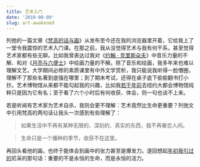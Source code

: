 ```yaml
---
title: 艺术入门
date: '2019-08-09'
slug: art-awakened
---
```


列弛的一篇文章《[梵高的话与画](https://www.liechi.org/cn/2019/07/van-gogh/)》从发布至今还在我的浏览器里开着，它给我上了一堂令我震惊的艺术入门课。在那之前，我从没觉得艺术与我有何干系，甚至觉得艺术家都有些无聊。比如我曾表达过我对《[约翰 · 克里斯朵夫](/cn/2014/12/the-gadfly/)》中音乐力量的不解、和对《[月亮与六便士](/cn/2015/09/memory/)》中绘画力量的不解。除了音乐和绘画，我多年来也难以理解文艺。大学期间必修的素质课里有中外文学赏析，我只能说我听得一脸懵圈，理解不了那些名著到底强在哪里；到了期末考试，还得在桌子底下偷偷翻书打小抄。艺术博物馆从来都不能勾起我的兴趣，比如我[若干年前](/cn/2011/09/ny-strata-and-nj-att/)去纽约大都会博物馆纯粹只是因为它有名；至于看了六个小时后有何收获、体会，则一句也谈不上来。

若是听闻有艺术家为艺术自杀，我则会更不理解：艺术竟然比生命更重要？列弛文中引用梵高的两句话让我头一次感到有些理解了：

> 如果生活中不再有某种无限的、深刻的、真实的东西，我不再眷恋人间。

> 生命只是一个播种的季节，收获不在这里。 

再回头看他的画，也终于能体会到画中的张力甚至是爆发力。遂回想起[年初我引过的](/cn/2019/02/helicopter-parenting/)尼采的那句话：重要的不是永恒的生命，而是永恒的活力。

